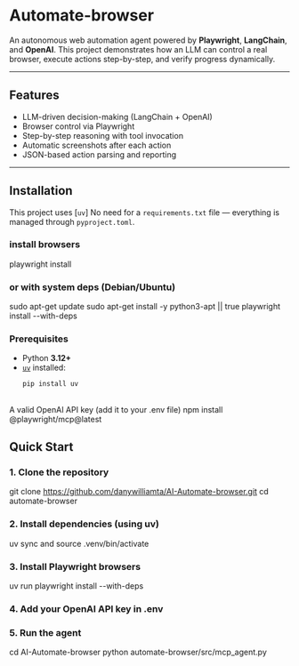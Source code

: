 
# Automate-browser

An autonomous web automation agent powered by **Playwright**, **LangChain**, and **OpenAI**.
This project demonstrates how an LLM can control a real browser, execute actions step-by-step, and verify progress dynamically.

---

## Features

- LLM-driven decision-making (LangChain + OpenAI)
- Browser control via Playwright
- Step-by-step reasoning with tool invocation
- Automatic screenshots after each action
- JSON-based action parsing and reporting

---

## Installation

This project uses [`uv`]
No need for a `requirements.txt` file — everything is managed through `pyproject.toml`.
### install browsers
playwright install
### or with system deps (Debian/Ubuntu)
sudo apt-get update
sudo apt-get install -y python3-apt || true
playwright install --with-deps


### Prerequisites

- Python **3.12+**
- [`uv`](https://docs.astral.sh/uv/getting-started/installation/) installed:
  ```bash
  pip install uv

##
A valid OpenAI API key (add it to your .env file)
npm install @playwright/mcp@latest


## Quick Start

### 1. Clone the repository
git clone https://github.com/danywilliamta/AI-Automate-browser.git
cd automate-browser

### 2. Install dependencies (using uv)
uv sync and source .venv/bin/activate

### 3. Install Playwright browsers
uv run playwright install --with-deps

### 4. Add your OpenAI API key in  .env

### 5. Run the agent
cd AI-Automate-browser
python automate-browser/src/mcp_agent.py